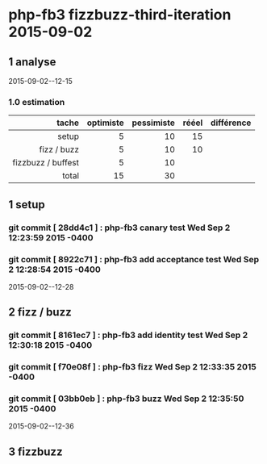 # php-fb3 fizzbuzz-third-iteration 2015-09-02

## 1 analyse
 2015-09-02--12-15

### 1.0 estimation

  tache              | optimiste | pessimiste | rééel | différence
  ------------------:|----------:|-----------:|------:|----------
  setup              | 5         |  10        | 15      |
  fizz / buzz        | 5         |  10          | 10      |
  fizzbuzz / buffest | 5         |   10         |       |
  total              | 15        |   30         |       |


<!-- ########### push lines ######### -->

## 1 setup  
### git commit [ 28dd4c1 ] :  php-fb3 canary test  Wed Sep 2 12:23:59 2015 -0400
### git commit [ 8922c71 ] :  php-fb3 add acceptance test  Wed Sep 2 12:28:54 2015 -0400

 2015-09-02--12-28
## 2 fizz / buzz
### git commit [ 8161ec7 ] :  php-fb3 add identity test  Wed Sep 2 12:30:18 2015 -0400
### git commit [ f70e08f ] :  php-fb3 fizz  Wed Sep 2 12:33:35 2015 -0400
### git commit [ 03bb0eb ] :  php-fb3 buzz  Wed Sep 2 12:35:50 2015 -0400

 2015-09-02--12-36
## 3 fizzbuzz 
